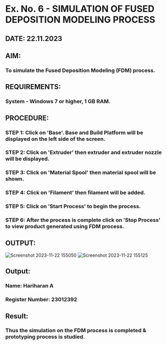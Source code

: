 # Ex. No. 6 - SIMULATION OF FUSED DEPOSITION MODELING PROCESS

## DATE: 22.11.2023
## AIM:
### To simulate the Fused Deposition Modeling (FDM) process.

## REQUIREMENTS:
### System - Windows 7 or higher, 1 GB RAM.

## PROCEDURE:
### STEP 1: Click on 'Base'. Base and Build Platform will be displayed on the left side of the screen.
### STEP 2: Click on 'Extruder' then extruder and extruder nozzle will be displayed.
### STEP 3: Click on 'Material Spool' then material spool will be shown.
### STEP 4: Click on 'Filament' then filament will be added.
### STEP 5: Click on 'Start Process' to begin the process.
### STEP 6: After the process is complete click on 'Stop Process' to view product generated using FDM process.

## OUTPUT:
![Screenshot 2023-11-22 155050](https://github.com/hariharana59/Ex.-No---6.-SIMULATION-OF-FUSED-DEPOSITION-MODELING-PROCESS/assets/144980130/36a79a0c-f244-458c-b114-93e142dd9180)
![Screenshot 2023-11-22 155125](https://github.com/hariharana59/Ex.-No---6.-SIMULATION-OF-FUSED-DEPOSITION-MODELING-PROCESS/assets/144980130/cfc01d69-3db5-47e6-8e46-5af4abc887fc)

## Output:

### Name: Hariharan A
### Register Number: 23012392

## Result:
### Thus the simulation on the FDM process is completed & prototyping process is studied.
